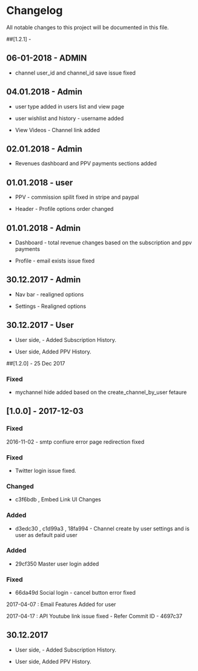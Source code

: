 # Changelog

All notable changes to this project will be documented in this file.

##[1.2.1] - 

## 06-01-2018 - ADMIN 

- channel user_id and channel_id save issue fixed

## 04.01.2018 - Admin 

- user type added in users list and view page

- user wishlist and history - username added

- View Videos - Channel link added


## 02.01.2018 - Admin 

- Revenues dashboard and PPV payments sections added 

## 01.01.2018 - user 

- PPV - commission spilit fixed in stripe and paypal 

- Header - Profile options order changed

## 01.01.2018 - Admin 

- Dashboard - total revenue changes based on the subscription and ppv payments

- Profile - email exists issue fixed 


## 30.12.2017 - Admin 

- Nav bar - realigned options 

- Settings - Realigned options 


## 30.12.2017 - User 

- User side, - Added Subscription History.

- User side, Added PPV History.


##[1.2.0] - 25 Dec 2017

### Fixed 

- mychannel hide added based on the create_channel_by_user fetaure

## [1.0.0] - 2017-12-03

### Fixed

2016-11-02 - smtp confiure error page redirection fixed 

### Fixed

- Twitter login issue fixed.

### Changed 

- c3f6bdb , Embed Link UI Changes

### Added

- d3edc30 , c1d99a3 , 18fa994 - Channel create by user settings and is user as default paid user 

### Added 

- 29cf350 Master user login added 

### Fixed

- 66da49d Social login - cancel button error fixed


2017-04-07 : Email Features Added for user

2017-04-17 : API Youtube link issue fixed - Refer Commit ID -  4697c37


## 30.12.2017

- User side, - Added Subscription History.

- User side, Added PPV History.

